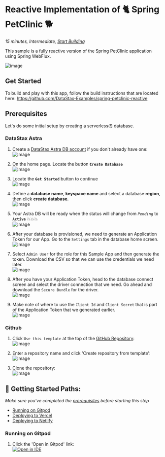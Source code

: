 <!--- STARTEXCLUDE --->
<h1><a class="anchor" aria-hidden="true" id="reactive-implementation-of-spring-petclinic"> </a>Reactive Implementation of 🐈 Spring PetClinic 🐕</h1>
<p><em>15 minutes, Intermediate, <a href="https://github.com/DataStax-Examples/spring-petclinic-reactive#prerequisites" target="_blank">Start Building</a></em></p>
<p>This sample is a fully reactive version of the Spring PetClinic application using Spring WebFlux.</p>
<!--- ENDEXCLUDE --->
<p><img src="https://raw.githubusercontent.com/DataStax-Examples/spring-petclinic-reactive/master/hero.png" alt="image" /></p>
<h2><a class="anchor" aria-hidden="true" id="get-started"> </a>Get Started</h2>
<p>To build and play with this app, follow the build instructions that are located here: <a href="https://github.com/DataStax-Examples/spring-petclinic-reactive#prerequisite" target="_blank">https://github.com/DataStax-Examples/spring-petclinic-reactive</a></p>
<!--- STARTEXCLUDE --->
<h2><a class="anchor" aria-hidden="true" id="prerequisites"> </a>Prerequisites</h2>
<p>Let's do some initial setup by creating a serverless(!) database.</p>
<h3><a class="anchor" aria-hidden="true" id="datastax-astra"> </a>DataStax Astra</h3>
<ol>
<li>
<p>Create a <a href="https://dtsx.io/38yYuif" target="_blank">DataStax Astra DB account</a> if you don't already have one:<br />
<img src="https://raw.githubusercontent.com/DataStax-Examples/sample-app-template/master/screenshots/astra-register-basic-auth.png" alt="image" /></p>
</li>
<li>
<p>On the home page. Locate the button <strong><code>Create Database</code></strong><br />
<img src="https://raw.githubusercontent.com/DataStax-Examples/sample-app-template/master/screenshots/astra-dashboard.png" alt="image" /></p>
</li>
<li>
<p>Locate the <strong><code>Get Started</code></strong> button to continue<br />
<img src="https://raw.githubusercontent.com/DataStax-Examples/sample-app-template/master/screenshots/astra-select-plan.png" alt="image" /></p>
</li>
<li>
<p>Define a <strong>database name</strong>, <strong>keyspace name</strong> and select a database <strong>region</strong>, then click <strong>create database</strong>.<br />
<img src="https://raw.githubusercontent.com/DataStax-Examples/sample-app-template/master/screenshots/astra-create-db.png" alt="image" /></p>
</li>
<li>
<p>Your Astra DB will be ready when the status will change from <em><code>Pending</code></em> to <strong><code>Active</code></strong> 💥💥💥<br />
<img src="https://raw.githubusercontent.com/DataStax-Examples/sample-app-template/master/screenshots/astra-db-active.png" alt="image" /></p>
</li>
<li>
<p>After your database is provisioned, we need to generate an Application Token for our App. Go to the <code>Settings</code> tab in the database home screen.<br />
<img src="https://raw.githubusercontent.com/DataStax-Examples/sample-app-template/master/screenshots/astra-db-settings.png" alt="image" /></p>
</li>
<li>
<p>Select <code>Admin User</code> for the role for this Sample App and then generate the token. Download the CSV so that we can use the credentials we need later.<br />
<img src="https://raw.githubusercontent.com/DataStax-Examples/sample-app-template/master/screenshots/astra-db-settings-token.png" alt="image" /></p>
</li>
<li>
<p>After you have your Application Token, head to the database connect screen and select the driver connection that we need. Go ahead and download the <code>Secure Bundle</code> for the driver.<br />
<img src="https://raw.githubusercontent.com/DataStax-Examples/sample-app-template/master/screenshots/astra-db-connect-bundle.png" alt="image" /></p>
</li>
<li>
<p>Make note of where to use the <code>Client Id</code> and <code>Client Secret</code> that is part of the Application Token that we generated earlier.<br />
<img src="https://raw.githubusercontent.com/DataStax-Examples/sample-app-template/master/screenshots/astra-db-connect-bundle-driver.png" alt="image" /></p>
</li>
</ol>
<h3><a class="anchor" aria-hidden="true" id="github"> </a>Github</h3>
<ol>
<li>
<p>Click <code>Use this template</code> at the top of the <a href="GITHUB_URL" target="_blank">GitHub Repository</a>:<br />
<img src="https://raw.githubusercontent.com/DataStax-Examples/sample-app-template/master/screenshots/github-use-template.png" alt="image" /></p>
</li>
<li>
<p>Enter a repository name and click 'Create repository from template':<br />
<img src="https://raw.githubusercontent.com/DataStax-Examples/sample-app-template/master/screenshots/github-create-repository.png" alt="image" /></p>
</li>
<li>
<p>Clone the repository:<br />
<img src="https://raw.githubusercontent.com/DataStax-Examples/sample-app-template/master/screenshots/github-clone.png" alt="image" /></p>
</li>
</ol>
<h2><a class="anchor" aria-hidden="true" id="getting-started-paths"> </a>🚀 Getting Started Paths:</h2>
<p><em>Make sure you've completed the <a href="#prerequisites" target="_blank">prerequisites</a> before starting this step</em></p>
<ul>
<li><a href="#running-on-gitpod" target="_blank">Running on Gitpod</a></li>
<li><a href="#deploying-to-vercel" target="_blank">Deploying to Vercel</a></li>
<li><a href="#deploying-to-netlify" target="_blank">Deploying to Netlify</a></li>
</ul>
<h3><a class="anchor" aria-hidden="true" id="running-on-gitpod"> </a>Running on Gitpod</h3>
<ol>
<li>Click the 'Open in Gitpod' link:<br />
<a href="https://gitpod.io/#https://github.com/spring-petclinic/spring-petclinic-reactive" target="_blank"><img src="https://gitpod.io/button/open-in-gitpod.svg" alt="Open in IDE" /></a></li>
</ol>
<!--- ENDEXCLUDE --->
